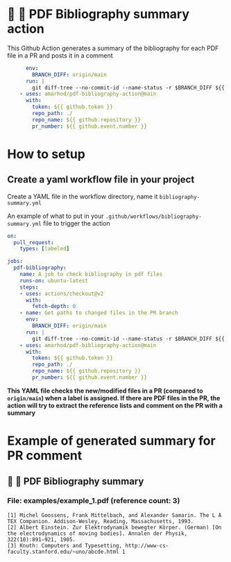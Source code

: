 # :blue_book: :mag_right: PDF Bibliography summary action
This Github Action generates a summary of the bibliography for each PDF file in a PR and posts it in a comment 

```yaml
      env:
        BRANCH_DIFF: origin/main
      run: |
        git diff-tree --no-commit-id --name-status -r $BRANCH_DIFF ${{ github.sha }} > CHANGED_FILES_PATHS.txt
    - uses: amarhod/pdf-bibliography-action@main
      with:
        token: ${{ github.token }}
        repo_path: ./
        repo_name: ${{ github.repository }}
        pr_number: ${{ github.event.number }}
```


# How to setup

## Create a yaml workflow file in your project

Create a YAML file in the workflow directory, name it `bibliography-summary.yml`


An example of what to put in your `.github/workflows/bibliography-summary.yml` file to trigger the action

```yaml
on:
  pull_request:
    types: [labeled]

jobs:
  pdf-bibliography:
    name: A job to check bibliography in pdf files
    runs-on: ubuntu-latest
    steps:
    - uses: actions/checkout@v2
      with:
        fetch-depth: 0
    - name: Get paths to changed files in the PR branch
      env:
        BRANCH_DIFF: origin/main
      run: |
        git diff-tree --no-commit-id --name-status -r $BRANCH_DIFF ${{ github.sha }} > CHANGED_FILES_PATHS.txt
    - uses: amarhod/pdf-bibliography-action@main
      with:
        token: ${{ github.token }}
        repo_path: ./
        repo_name: ${{ github.repository }}
        pr_number: ${{ github.event.number }}
```

**This YAML file checks the new/modified files in a PR (compared to `origin/main`) when a label is assigned. If there are PDF files in the PR, the action will try to extract the reference lists and comment on the PR with a summary**


# Example of generated summary for PR comment

## :blue_book: :mag_right: PDF Bibliography summary
### File: examples/example_1.pdf (reference count: 3)
```
[1] Michel Goossens, Frank Mittelbach, and Alexander Samarin. The L A TEX Companion. Addison-Wesley, Reading, Massachusetts, 1993.
[2] Albert Einstein. Zur Elektrodynamik bewegter Körper. (German) [On the electrodynamics of moving bodies]. Annalen der Physik, 322(10):891–921, 1905.
[3] Knuth: Computers and Typesetting, http://www-cs-faculty.stanford.edu/~uno/abcde.html 1
```
